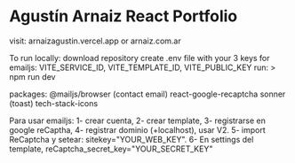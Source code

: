 # Agustín Arnaiz React Portfolio

visit: arnaizagustin.vercel.app or arnaiz.com.ar

To run locally:
download repository
create .env file with your 3 keys for emailjs: VITE_SERVICE_ID, VITE_TEMPLATE_ID, VITE_PUBLIC_KEY
run: > npm run dev

packages:
@mailjs/browser (contact email)
react-google-recaptcha
sonner (toast)
tech-stack-icons

Para usar emailjs:
1- crear cuenta,
2- crear template,
3- registrarse en google reCaptha,
4- registrar dominio (+localhost), usar V2.
5- import ReCaptcha y setear: sitekey="YOUR_WEB_KEY".
6- En settings del template, reCaptcha_secret_key="YOUR_SECRET_KEY"
